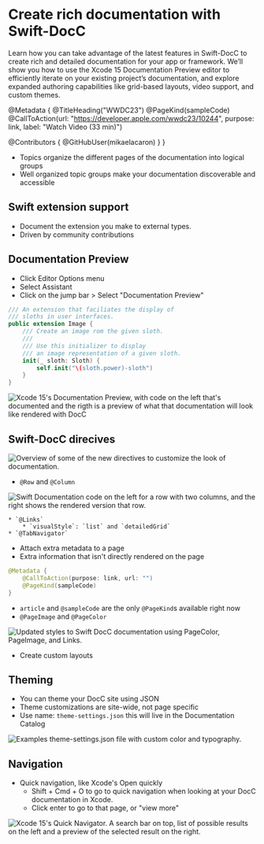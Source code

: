 # Create rich documentation with Swift-DocC

Learn how you can take advantage of the latest features in Swift-DocC to create rich and detailed documentation for your app or framework. We’ll show you how to use the Xcode 15 Documentation Preview editor to efficiently iterate on your existing project’s documentation, and explore expanded authoring capabilities like grid-based layouts, video support, and custom themes.

@Metadata {
   @TitleHeading("WWDC23")
   @PageKind(sampleCode)
   @CallToAction(url: "https://developer.apple.com/wwdc23/10244", purpose: link, label: "Watch Video (33 min)")

   @Contributors {
      @GitHubUser(mikaelacaron)
   }
}



* Topics organize the different pages of the documentation into logical groups  
* Well organized topic groups make your documentation discoverable and accessible

## Swift extension support

* Document the extension you make to external types.
* Driven by community contributions

## Documentation Preview
* Click Editor Options menu
* Select Assistant
* Click on the jump bar > Select "Documentation Preview"

```swift
/// An extension that faciliates the display of
/// sloths in user interfaces.
public extension Image {
    /// Create an image rom the given sloth.
    ///
    /// Use this initializer to display
    /// an image representation of a given sloth.
    init(_ sloth: Sloth) {
        self.init("\(sloth.power)-sloth")
    }
}
```

![Xcode 15's Documentation Preview, with code on the left that's documented and the rigth is a preview of what that documentation will look like rendered with DocC][Documentation Preview]

[Documentation Preview]: document-preview-editor.jpeg

## Swift-DocC direcives

![Overview of some of the new directives to customize the look of documentation.][overview]

[overview]: overview.png

* `@Row` and `@Column`

![Swift Documentation code on the left for a row with two columns, and the right shows the rendered version that row.][Grids]

[Grids]: grids.jpeg

    * `@Links`
        * `visualStyle`: `list` and `detailedGrid`
    * `@TabNavigator`

* Attach extra metadata to a page
* Extra information that isn't directly rendered on the page

```swift
@Metadata {
    @CallToAction(purpose: link, url: "")
    @PageKind(sampleCode)
}
```

* `article` and `@sampleCode` are the only `@PageKind`s available right now
* `@PageImage` and `@PageColor`

![Updated styles to Swift DocC documentation using PageColor, PageImage, and Links.][New Directives]

[New Directives]: new-directives.jpeg

* Create custom layouts

## Theming
* You can theme your DocC site using JSON
* Theme customizations are site-wide, not page specific
* Use name: `theme-settings.json` this will live in the Documentation Catalog

![Examples `theme-settings.json` file with custom color and typography.][theme-settings]

[theme-settings]: theme-settings.png

## Navigation
* Quick navigation, like Xcode's Open quickly
    * Shift + Cmd + O to go to quick navigation when looking at your DocC documentation in Xcode.
    * Click enter to go to that page, or "view more"

![Xcode 15's Quick Navigator. A search bar on top, list of possible results on the left and a preview of the selected result on the right.][Quick Navigation]

[Quick Navigation]: quick-nav.jpeg
